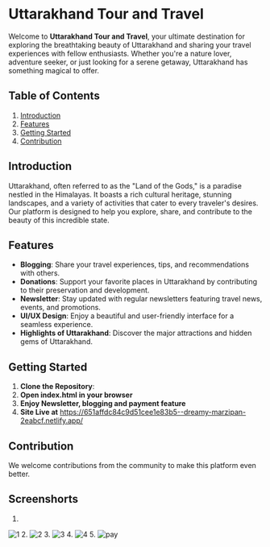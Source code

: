 # Uttarakhand Tour and Travel

Welcome to **Uttarakhand Tour and Travel**, your ultimate destination for exploring the breathtaking beauty of Uttarakhand and sharing your travel experiences with fellow enthusiasts. Whether you're a nature lover, adventure seeker, or just looking for a serene getaway, Uttarakhand has something magical to offer.

## Table of Contents
1. [Introduction](#introduction)
2. [Features](#features)
3. [Getting Started](#getting-started)
4. [Contribution](#Contribution)

## Introduction

Uttarakhand, often referred to as the "Land of the Gods," is a paradise nestled in the Himalayas. It boasts a rich cultural heritage, stunning landscapes, and a variety of activities that cater to every traveler's desires. Our platform is designed to help you explore, share, and contribute to the beauty of this incredible state.

## Features

- **Blogging**: Share your travel experiences, tips, and recommendations with others.
- **Donations**: Support your favorite places in Uttarakhand by contributing to their preservation and development.
- **Newsletter**: Stay updated with regular newsletters featuring travel news, events, and promotions.
- **UI/UX Design**: Enjoy a beautiful and user-friendly interface for a seamless experience.
- **Highlights of Uttarakhand**: Discover the major attractions and hidden gems of Uttarakhand.

## Getting Started

1. **Clone the Repository**: 
2. **Open index.html in your browser**
3. **Enjoy Newsletter, blogging and payment feature**
4. **Site Live at** https://651affdc84c9d51cee1e83b5--dreamy-marzipan-2eabcf.netlify.app/

## Contribution
We welcome contributions from the community to make this platform even better. 

## Screenshorts
1. 
![1](https://github.com/NegiAdarsh/uttarakhand-tour/assets/100505819/d888a994-ee3b-4300-8c6c-c988d4bfe998)
2.
![2](https://github.com/NegiAdarsh/uttarakhand-tour/assets/100505819/13de0149-d177-4ad9-9be2-7b3139449440)
3.
![3](https://github.com/NegiAdarsh/uttarakhand-tour/assets/100505819/e7a1b84c-6cda-452b-bc1d-42c09dd112ec)
4.
![4](https://github.com/NegiAdarsh/uttarakhand-tour/assets/100505819/aff3121d-d466-4368-b281-f72b5f227b7d)
5.
![pay](https://github.com/NegiAdarsh/uttarakhand-tour/assets/100505819/2f9d4e5e-7431-40fe-b9be-1a3109909806)







